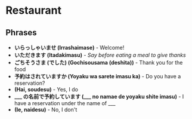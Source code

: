 # Restaurant

## Phrases
- **いらっしゃいませ (Irrashaimase)** - Welcome!
- **いただきます (Itadakimasu)** - *Say before eating a meal to give thanks*
- **ごちそうさま (でした) (Gochisousama (deshita))** - Thank you for the food
- **予約はされていますか (Yoyaku wa sarete imasu ka)** - Do you have a reservation?
- **(Hai, soudesu)** - Yes, I do
- **___ の名前で予約しています (___ no namae de yoyaku shite imasu)** - I have a reservation under the name of ___
- **(Ie, naidesu)** - No, I don't
